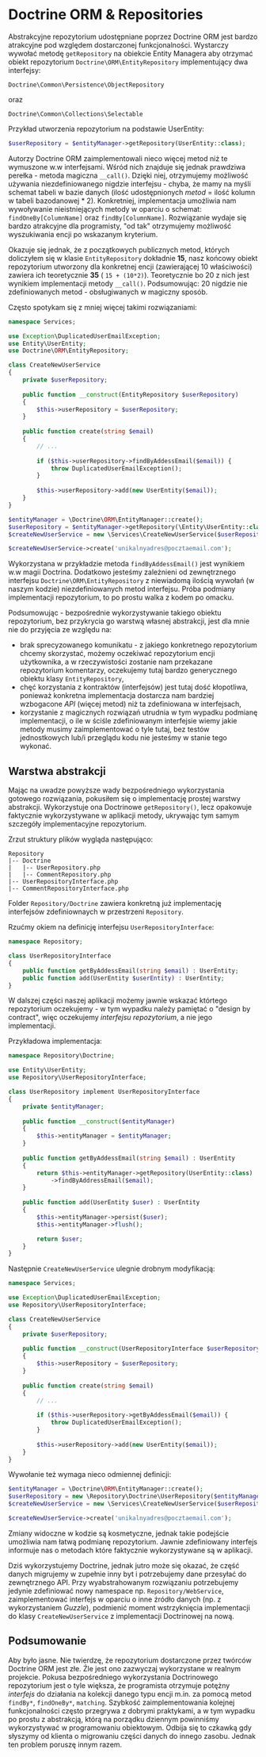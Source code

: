 # Doctrine ORM & Repositories

Abstrakcyjne repozytorium udostępniane poprzez Doctrine ORM jest bardzo atrakcyjne pod względem dostarczonej funkcjonalności. Wystarczy wywołać metodę ```getRepository``` na obiekcie Entity Managera aby otrzymać obiekt repozytorium ```Doctrine\ORM\EntityRepository``` implementujący dwa interfejsy:

```
Doctrine\Common\Persistence\ObjectRepository
```

oraz

```
Doctrine\Common\Collections\Selectable
```

Przykład utworzenia repozytorium na podstawie UserEntity:

```php
$userRepository = $entityManager->getRepository(UserEntity::class);
```

Autorzy Doctrine ORM zaimplementowali nieco więcej metod niż te wymuszone w.w interfejsami. Wśród nich znajduje się jednak prawdziwa perełka - metoda magiczna ```__call()```. Dzięki niej, otrzymujemy możliwość używania niezdefiniowanego nigdzie interfejsu - chyba, że mamy na myśli schemat tabeli w bazie danych (ilość udostępnionych *metod* = ilość kolumn w tabeli bazodanowej * 2).
Konkretniej, implementacja umożliwia nam wywoływanie nieistniejących metody w oparciu o schemat: ```findOneBy[ColumnName]``` oraz ```findBy[ColumnName]```. Rozwiązanie wydaje się bardzo atrakcyjne dla programisty, "od tak" otrzymujemy możliwość wyszukiwania encji po wskazanym kryterium.

Okazuje się jednak, że z początkowych publicznych metod, których doliczyłem się w klasie ```EntityRepository``` dokładnie **15**, nasz końcowy obiekt repozytorium utworzony dla konkretnej encji (zawierającej 10 właściwości) zawiera ich teoretycznie **35** ( ```15 + (10*2)```). Teoretycznie bo 20 z nich jest wynikiem implementacji metody ```__call()```. Podsumowując: 20 nigdzie nie zdefiniowanych metod - obsługiwanych w magiczny sposób. 

Często spotykam się z mniej więcej takimi rozwiązaniami:

```php
namespace Services;

use Exception\DuplicatedUserEmailException;
use Entity\UserEntity;
use Doctrine\ORM\EntityRepository;

class CreateNewUserService
{
    private $userRepository;
    
    public function __construct(EntityRepository $userRepository)
    {
        $this->userRepository = $userRepository;
    }
    
    public function create(string $email)
    {
        // ...
        
        if ($this->userRepository->findByAddessEmail($email)) {
            throw DuplicatedUserEmailException();
        }
        
        $this->userRepository->add(new UserEntity($email));
    }
}
```

```php
$entityManager = \Doctrine\ORM\EntityManager::create();
$userRepository = $entityManager->getRepository(\Entity\UserEntity::class);
$createNewUserService = new \Services\CreateNewUserService($userRepository);

$createNewUserService->create('unikalnyadres@pocztaemail.com');
```

Wykorzystana w przykładzie metoda ```findByAddessEmail()``` jest wynikiem w.w magii Doctrina. Dodatkowo jesteśmy zależnieni od zewnętrznego interfejsu ```Doctrine\ORM\EntityRepository``` z niewiadomą ilością wywołań (w naszym kodzie) niezdefiniowanych metod interfejsu. Próba podmiany implementacji repozytorium, to po prostu walka z kodem po omacku.

Podsumowując - bezpośrednie wykorzystywanie takiego obiektu repozytorium, bez przykrycia go warstwą własnej abstrakcji, jest dla mnie nie do przyjęcia ze względu na:

- brak sprecyzowanego komunikatu - z jakiego konkretnego repozytorium chcemy skorzystać, możemy oczekiwać repozytorium encji użytkownika, a w rzeczywistości zostanie nam przekazane repozytorium komentarzy, oczekujemy tutaj bardzo generycznego obiektu klasy ```EntityRepository```,
- chęć korzystania z kontraktów (interfejsów) jest tutaj dość kłopotliwa, ponieważ konkretna implementacja dostarcza nam bardziej wzbogacone *API* (więcej metod) niż ta zdefiniowana w interfejsach,
- korzystanie z magicznych rozwiązań utrudnia w tym wypadku podmianę implementacji, o ile w ściśle zdefiniowanym interfejsie wiemy jakie metody musimy zaimplementować o tyle tutaj, bez testów jednostkowych lub/i przeglądu kodu nie jesteśmy w stanie tego wykonać.

## Warstwa abstrakcji

Mając na uwadze powyższe wady bezpośredniego wykorzystania gotowego rozwiązania, pokusiłem się o implementację prostej warstwy abstrakcji. Wykorzystuje ona Doctrinowe ```getRepository()```, lecz opakowuje faktycznie wykorzystywane w aplikacji metody, ukrywając tym samym szczegóły implementacyjne repozytorium.

Zrzut struktury plików wygląda następująco:

```
Repository
|-- Doctrine
|   |-- UserRepository.php
|   |-- CommentRepository.php
|-- UserRepositoryInterface.php
|-- CommentRepositoryInterface.php
```

Folder ```Repository/Doctrine``` zawiera konkretną już implementację interfejsów zdefiniownaych w przestrzeni ```Repository```.

Rzućmy okiem na definicję interfejsu ```UserRepositoryInterface```:

```php
namespace Repository;

class UserRepositoryInterface
{
    public function getByAddessEmail(string $email) : UserEntity;
    public function add(UserEntity $userEntity) : UserEntity;
}
```

W dalszej części naszej aplikacji możemy jawnie wskazać którtego repozytorium oczekujemy - w tym wypadku należy pamiętać o "design by contract", więc oczekujemy *interfejsu repozytorium*, a nie jego implementacji.

Przykładowa implementacja:

```php
namespace Repository\Doctrine;

use Entity\UserEntity;
use Repository\UserRepositoryInterface;

class UserRepository implement UserRepositoryInterface
{
    private $entityManager;
    
    public function __construct($entityManager)
    {
        $this->entityManager = $entityManager;
    }
    
    public function getByAddessEmail(string $email) : UserEntity
    {
        return $this->entityManager->getRepository(UserEntity::class)
            ->findByAddressEmail($email);
    }
    
    public function add(UserEntity $user) : UserEntity
    {
        $this->entityManager->persist($user);
        $this->entityManager->flush();

        return $user;
    }
}
```

Następnie ```CreateNewUserService``` ulegnie drobnym modyfikacją:


```php
namespace Services;

use Exception\DuplicatedUserEmailException;
use Repository\UserRepositoryInterface;

class CreateNewUserService
{
    private $userRepository;
    
    public function __construct(UserRepositoryInterface $userRepository)
    {
        $this->userRepository = $userRepository;
    }
    
    public function create(string $email)
    {
        // ...
        
        if ($this->userRepository->getByAddessEmail($email)) {
            throw DuplicatedUserEmailException();
        }
        
        $this->userRepository->add(new UserEntity($email));
    }
}
```

Wywołanie też wymaga nieco odmiennej definicji:

```php
$entityManager = \Doctrine\ORM\EntityManager::create();
$userRepository = new \Repository\Doctrine\UserRepository($entityManager);
$createNewUserService = new \Services\CreateNewUserService($userRepository);

$createNewUserService->create('unikalnyadres@pocztaemail.com');
```

Zmiany widoczne w kodzie są kosmetyczne, jednak takie podejście umożliwia nam łatwą podmianę repozytorium. Jawnie zdefiniowany interfejs informuje nas o metodach które faktycznie wykorzystywane są w aplikacji. 

Dziś wykorzystujemy Doctrine, jednak jutro może się okazać, że część danych migrujemy w zupełnie inny byt i potrzebujemy dane przesyłać do zewnętrznego API. Przy wyabstrahowanym rozwiązaniu potrzebujemy jedynie zdefiniować nowy namespace np. ```Repository/WebService```, zaimplementować interfejs w oparciu o inne źródło danych (np. z wykorzystaniem *Guzzle*), podmienić moment wstrzyknięcia implementacji do klasy ```CreateNewUserService``` z implementacji Doctrinowej na nową.

## Podsumowanie

Aby było jasne. Nie twierdzę, że repozytorium dostarczone przez twórców Doctrine ORM jest złe. Źle jest ono zazwyczaj wykorzystane w realnym projekcie. Pokusa bezpośredniego wykorzystania Doctrinowego repozytorium jest o tyle większa, że programista otrzymuje potężny *interfejs* do działania na kolekcji danego typu encji m.in. za pomocą metod ```findBy*```, ```findOneBy*```, ```matching```. Szybkość zaimplementowania kolejnej funkcjonalności często przegrywa z dobrymi praktykami, a w tym wypadku po prostu z abstrakcją, którą na porządku dziennym powinniśmy wykorzystywać w programowaniu obiektowym. Odbija się to czkawką gdy słyszymy od klienta o migrowaniu części danych do innego zasobu. Jednak ten problem poruszę innym razem.
